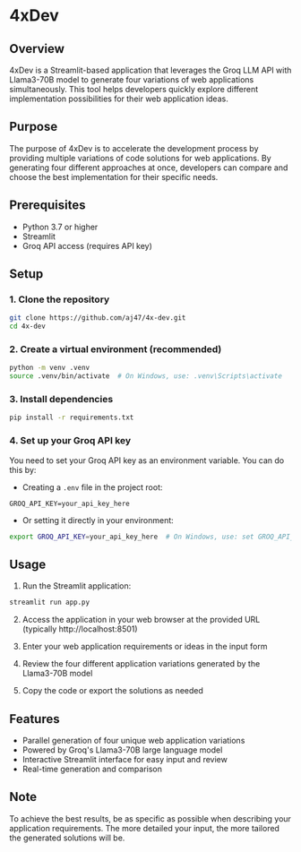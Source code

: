 # 4xDev

## Overview
4xDev is a Streamlit-based application that leverages the Groq LLM API with Llama3-70B model to generate four variations of web applications simultaneously. This tool helps developers quickly explore different implementation possibilities for their web application ideas.

## Purpose
The purpose of 4xDev is to accelerate the development process by providing multiple variations of code solutions for web applications. By generating four different approaches at once, developers can compare and choose the best implementation for their specific needs.

## Prerequisites
- Python 3.7 or higher
- Streamlit
- Groq API access (requires API key)

## Setup

### 1. Clone the repository
```bash
git clone https://github.com/aj47/4x-dev.git
cd 4x-dev
```

### 2. Create a virtual environment (recommended)
```bash
python -m venv .venv
source .venv/bin/activate  # On Windows, use: .venv\Scripts\activate
```

### 3. Install dependencies
```bash
pip install -r requirements.txt
```

### 4. Set up your Groq API key
You need to set your Groq API key as an environment variable. You can do this by:

- Creating a `.env` file in the project root:
```
GROQ_API_KEY=your_api_key_here
```

- Or setting it directly in your environment:
```bash
export GROQ_API_KEY=your_api_key_here  # On Windows, use: set GROQ_API_KEY=your_api_key_here
```

## Usage

1. Run the Streamlit application:
```bash
streamlit run app.py
```

2. Access the application in your web browser at the provided URL (typically http://localhost:8501)

3. Enter your web application requirements or ideas in the input form

4. Review the four different application variations generated by the Llama3-70B model

5. Copy the code or export the solutions as needed

## Features
- Parallel generation of four unique web application variations
- Powered by Groq's Llama3-70B large language model
- Interactive Streamlit interface for easy input and review
- Real-time generation and comparison

## Note
To achieve the best results, be as specific as possible when describing your application requirements. The more detailed your input, the more tailored the generated solutions will be.


